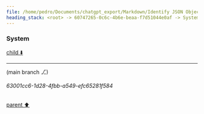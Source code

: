 ```yaml
---
file: /home/pedro/Documents/chatgpt_export/Markdown/Identify JSON Object Keys.md
heading_stack: <root> -> 60747265-0c6c-4b6e-beaa-f7d51044e0af -> System
---
```

### System

[child ⬇️](#63001cc6-1d28-4fbb-a549-efc65281f584)

---

(main branch ⎇)
###### 63001cc6-1d28-4fbb-a549-efc65281f584
[parent ⬆️](#60747265-0c6c-4b6e-beaa-f7d51044e0af)
